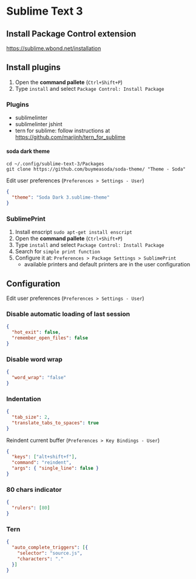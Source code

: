 Sublime Text 3
==============

Install Package Control extension
---------------------------------

https://sublime.wbond.net/installation

Install plugins
---------------

1.  Open the **command pallete** (`Ctrl+Shift+P`)
2.  Type `install` and select `Package Control: Install Package`

### Plugins

*   sublimelinter
*   sublimelinter jshint
*   tern for sublime: follow instructions at https://github.com/marijnh/tern_for_sublime

#### soda dark theme

    cd ~/.config/sublime-text-3/Packages
    git clone https://github.com/buymeasoda/soda-theme/ "Theme - Soda"

Edit user preferences (`Preferences > Settings - User`)

```json
{
  "theme": "Soda Dark 3.sublime-theme"
}
```

### SublimePrint

1.  Install enscript `sudo apt-get install enscript`
2.  Open the **command pallete** (`Ctrl+Shift+P`)
3.  Type `install` and select `Package Control: Install Package`
4.  Search for `simple print function`
5.  Configure it at: `Preferences > Package Settings > SublimePrint`
    *   available printers and default printers are in the user configuration

Configuration
-------------

Edit user preferences (`Preferences > Settings - User`)

### Disable automatic loading of last session

```json
{
  "hot_exit": false,
  "remember_open_files": false
}
```

### Disable word wrap

```json
{
  "word_wrap": "false"
}
```

### Indentation

```json
{
  "tab_size": 2,
  "translate_tabs_to_spaces": true
}
```

Reindent current buffer (`Preferences > Key Bindings - User`)

```json
{
  "keys": ["alt+shift+f"],
  "command": "reindent",
  "args": { "single_line": false }
}
```

### 80 chars indicator

```json
{
  "rulers": [80]
}
```

### Tern

```json
{
  "auto_complete_triggers": [{
    "selector": "source.js",
    "characters": "."
  }]
}
```
